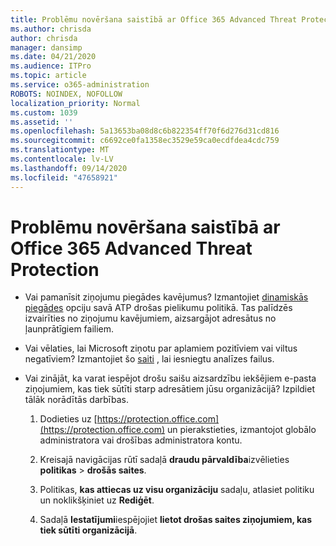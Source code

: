 ```yaml
---
title: Problēmu novēršana saistībā ar Office 365 Advanced Threat Protection
ms.author: chrisda
author: chrisda
manager: dansimp
ms.date: 04/21/2020
ms.audience: ITPro
ms.topic: article
ms.service: o365-administration
ROBOTS: NOINDEX, NOFOLLOW
localization_priority: Normal
ms.custom: 1039
ms.assetid: ''
ms.openlocfilehash: 5a13653ba08d8c6b822354ff70f6d276d31cd816
ms.sourcegitcommit: c6692ce0fa1358ec3529e59ca0ecdfdea4cdc759
ms.translationtype: MT
ms.contentlocale: lv-LV
ms.lasthandoff: 09/14/2020
ms.locfileid: "47658921"
---
```

# <a name="troubleshooting-office-365-advanced-threat-protection"></a>Problēmu novēršana saistībā ar Office 365 Advanced Threat Protection

- Vai pamanīsit ziņojumu piegādes kavējumus? Izmantojiet [dinamiskās piegādes](https://docs.microsoft.com/microsoft-365/security/office-365-security/dynamic-delivery-and-previewing) opciju savā ATP drošas pielikumu politikā. Tas palīdzēs izvairīties no ziņojumu kavējumiem, aizsargājot adresātus no ļaunprātīgiem failiem.

- Vai vēlaties, lai Microsoft ziņotu par aplamiem pozitīviem vai viltus negatīviem? Izmantojiet šo [saiti](https://www.microsoft.com/wdsi/filesubmission/) , lai iesniegtu analīzes failus.

- Vai zinājāt, ka varat iespējot drošu saišu aizsardzību iekšējiem e-pasta ziņojumiem, kas tiek sūtīti starp adresātiem jūsu organizācijā? Izpildiet tālāk norādītās darbības.

  1. Dodieties uz [https://protection.office.com](https://protection.office.com) un pierakstieties, izmantojot globālo administratora vai drošības administratora kontu.

  2. Kreisajā navigācijas rūtī sadaļā **draudu pārvaldība**izvēlieties **politikas** \> **drošās saites**.

  3. Politikas, **kas attiecas uz visu organizāciju** sadaļu, atlasiet politiku un noklikšķiniet uz **Rediģēt**.

  4. Sadaļā **Iestatījumi**iespējojiet **lietot drošas saites ziņojumiem, kas tiek sūtīti organizācijā**.
